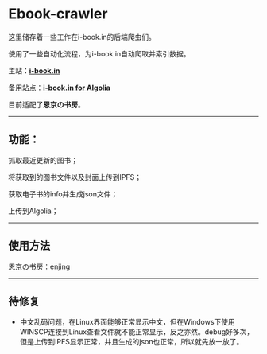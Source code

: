 # Ebook-crawler

这里储存着一些工作在i-book.in的后端爬虫们。

使用了一些自动化流程，为i-book.in自动爬取并索引数据。

主站：[**i-book.in**](https://i-book.in)

备用站点：[**i-book.in for Algolia**](https://www.algolia.com/realtime-search-demo/i-book-in)

目前适配了**恩京の书房**。

-----

## 功能：

抓取最近更新的图书；

将获取到的图书文件以及封面上传到IPFS；

获取电子书的info并生成json文件；

上传到Algolia；

-----

## 使用方法

恩京の书房：enjing

-----

## 待修复

- 中文乱码问题，在Linux界面能够正常显示中文，但在Windows下使用WINSCP连接到Linux查看文件就不能正常显示，反之亦然。debug好多次，但是上传到IPFS显示正常，并且生成的json也正常，所以就先放一放了。



